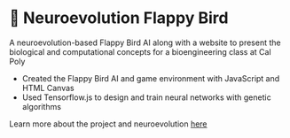 # 🧬 Neuroevolution Flappy Bird

A neuroevolution-based Flappy Bird AI along with a website to present the biological and computational concepts for a bioengineering class at Cal Poly

- Created the Flappy Bird AI and game environment with JavaScript and HTML Canvas
- Used Tensorflow.js to design and train neural networks with genetic algorithms

Learn more about the project and neuroevolution [here](https://brennanandruss.github.io/)
